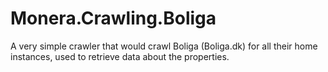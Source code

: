 # Monera.Crawling.Boliga

A very simple crawler that would crawl Boliga (Boliga.dk) for all their home instances, used to retrieve data about the properties.
